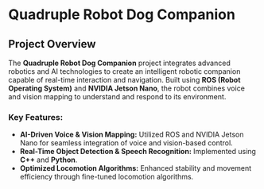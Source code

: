 # Quadruple Robot Dog Companion

## Project Overview
The **Quadruple Robot Dog Companion** project integrates advanced robotics and AI technologies to create an intelligent robotic companion capable of real-time interaction and navigation. Built using **ROS (Robot Operating System)** and **NVIDIA Jetson Nano**, the robot combines voice and vision mapping to understand and respond to its environment.

### Key Features:
- **AI-Driven Voice & Vision Mapping:** Utilized ROS and NVIDIA Jetson Nano for seamless integration of voice and vision-based control.
- **Real-Time Object Detection & Speech Recognition:** Implemented using **C++** and **Python**.
- **Optimized Locomotion Algorithms:** Enhanced stability and movement efficiency through fine-tuned locomotion algorithms.

